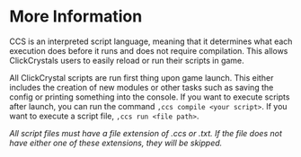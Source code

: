 # More Information
CCS is an interpreted script language, meaning that it determines what each execution does before it runs and does not require compilation. This allows ClickCrystals users to easily reload or run their scripts in game.

All ClickCrystal scripts are run first thing upon game launch. This either includes the creation of new modules or other tasks such as saving the config or printing something into the console. If you want to execute scripts after launch, you can run the command `,ccs compile <your script>`. If you want to execute a script file, `,ccs run <file path>`.

*All script files must have a file extension of .ccs or .txt. If the file does not have either one of these extensions, they will be skipped.*
